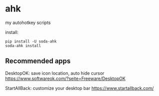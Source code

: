 # ahk
my autohotkey scripts

install:
```
pip install -U soda-ahk
soda-ahk install
```

## Recommended apps

DesktopOK: save icon location, auto hide cursor
<https://www.softwareok.com/?seite=Freeware/DesktopOK>

StartAllBack: customize your desktop bar
<https://www.startallback.com/>
